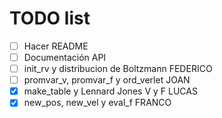 # TODO list
- [ ] Hacer README
- [ ] Documentación API
- [ ] init_rv y distribucion de Boltzmann FEDERICO
- [ ] promvar_v, promvar_f y ord_verlet JOAN
- [X] make_table y Lennard Jones V y F LUCAS
- [X] new_pos, new_vel y eval_f FRANCO

